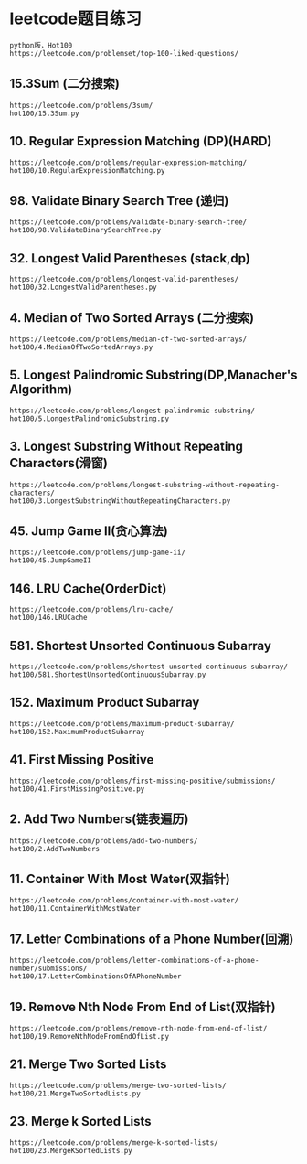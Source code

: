 # leetcode题目练习
    python版，Hot100
    https://leetcode.com/problemset/top-100-liked-questions/
## 15.3Sum (二分搜索)
    https://leetcode.com/problems/3sum/
    hot100/15.3Sum.py
## 10. Regular Expression Matching  (DP)(HARD)
    https://leetcode.com/problems/regular-expression-matching/
    hot100/10.RegularExpressionMatching.py
## 98. Validate Binary Search Tree  (递归)
    https://leetcode.com/problems/validate-binary-search-tree/
    hot100/98.ValidateBinarySearchTree.py
## 32. Longest Valid Parentheses (stack,dp)
    https://leetcode.com/problems/longest-valid-parentheses/
    hot100/32.LongestValidParentheses.py
## 4. Median of Two Sorted Arrays (二分搜索)
    https://leetcode.com/problems/median-of-two-sorted-arrays/
    hot100/4.MedianOfTwoSortedArrays.py

##  5. Longest Palindromic Substring(DP,Manacher's Algorithm)
    https://leetcode.com/problems/longest-palindromic-substring/
    hot100/5.LongestPalindromicSubstring.py
    
## 3. Longest Substring Without Repeating Characters(滑窗)
    https://leetcode.com/problems/longest-substring-without-repeating-characters/
    hot100/3.LongestSubstringWithoutRepeatingCharacters.py
    
##  45. Jump Game II(贪心算法)
    https://leetcode.com/problems/jump-game-ii/
    hot100/45.JumpGameII

##  146. LRU Cache(OrderDict)
    https://leetcode.com/problems/lru-cache/
    hot100/146.LRUCache
  
## 581. Shortest Unsorted Continuous Subarray
    https://leetcode.com/problems/shortest-unsorted-continuous-subarray/
    hot100/581.ShortestUnsortedContinuousSubarray.py

## 152. Maximum Product Subarray
    https://leetcode.com/problems/maximum-product-subarray/
    hot100/152.MaximumProductSubarray
    
## 	41. First Missing Positive   
    https://leetcode.com/problems/first-missing-positive/submissions/
    hot100/41.FirstMissingPositive.py
    
## 2. Add Two Numbers(链表遍历)
    https://leetcode.com/problems/add-two-numbers/
    hot100/2.AddTwoNumbers
    
## 11. Container With Most Water(双指针)
    https://leetcode.com/problems/container-with-most-water/
    hot100/11.ContainerWithMostWater

## 17. Letter Combinations of a Phone Number(回溯)
    https://leetcode.com/problems/letter-combinations-of-a-phone-number/submissions/
    hot100/17.LetterCombinationsOfAPhoneNumber

## 19. Remove Nth Node From End of List(双指针)
    https://leetcode.com/problems/remove-nth-node-from-end-of-list/
    hot100/19.RemoveNthNodeFromEndOfList.py
    
## 21. Merge Two Sorted Lists
    https://leetcode.com/problems/merge-two-sorted-lists/
    hot100/21.MergeTwoSortedLists.py
    
## 23. Merge k Sorted Lists
    https://leetcode.com/problems/merge-k-sorted-lists/
    hot100/23.MergeKSortedLists.py